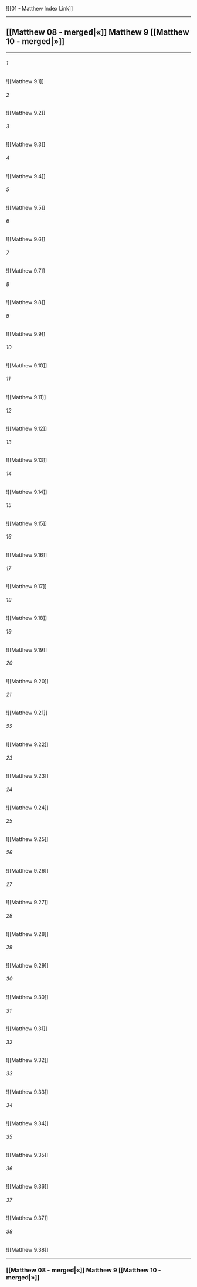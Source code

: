 ![[01 - Matthew Index Link]]

---
##  [[Matthew 08 - merged|«]] Matthew 9 [[Matthew 10 - merged|»]]

---

###### 1
![[Matthew 9.1]] 

###### 2
![[Matthew 9.2]] 

###### 3
![[Matthew 9.3]] 

###### 4
![[Matthew 9.4]]

###### 5 
![[Matthew 9.5]] 

###### 6
![[Matthew 9.6]] 

###### 7
![[Matthew 9.7]] 

###### 8
![[Matthew 9.8]] 

###### 9
![[Matthew 9.9]] 

###### 10
![[Matthew 9.10]] 

###### 11
![[Matthew 9.11]] 

###### 12
![[Matthew 9.12]]

###### 13
![[Matthew 9.13]] 

###### 14
![[Matthew 9.14]] 

###### 15
![[Matthew 9.15]]

###### 16
![[Matthew 9.16]] 

###### 17
![[Matthew 9.17]]

###### 18
![[Matthew 9.18]] 

###### 19
![[Matthew 9.19]] 

###### 20
![[Matthew 9.20]]

###### 21
![[Matthew 9.21]] 

###### 22
![[Matthew 9.22]] 

###### 23
![[Matthew 9.23]]

###### 24
![[Matthew 9.24]] 

###### 25
![[Matthew 9.25]]

###### 26
![[Matthew 9.26]] 

###### 27
![[Matthew 9.27]] 

###### 28
![[Matthew 9.28]]

###### 29
![[Matthew 9.29]] 

###### 30
![[Matthew 9.30]] 

###### 31
![[Matthew 9.31]] 

###### 32
![[Matthew 9.32]] 

###### 33
![[Matthew 9.33]]

###### 34
![[Matthew 9.34]] 

###### 35
![[Matthew 9.35]]

###### 36
![[Matthew 9.36]] 

###### 37
![[Matthew 9.37]] 

###### 38
![[Matthew 9.38]]


---
###  [[Matthew 08 - merged|«]] Matthew 9 [[Matthew 10 - merged|»]]